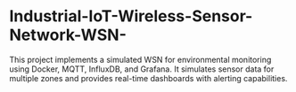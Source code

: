 # Industrial-IoT-Wireless-Sensor-Network-WSN-
This project implements a simulated WSN for environmental monitoring using Docker, MQTT, InfluxDB, and Grafana. It simulates sensor data for multiple zones and provides real-time dashboards with alerting capabilities.
